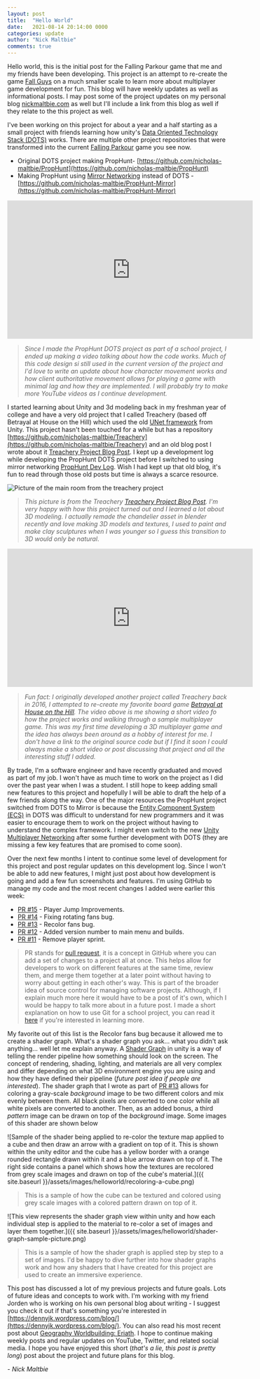 ```yaml
---
layout: post
title:  "Hello World"
date:   2021-08-14 20:14:00 0000
categories: update
author: "Nick Maltbie"
comments: true
---
```


Hello world, this is the initial post for the Falling Parkour game that me and my friends have been developing. This project is an attempt to re-create the game [Fall Guys](https://fallguys.com/) on a much smaller scale to learn more about multiplayer game development for fun. This blog will have weekly updates as well as informational posts. I may post some of the project updates on my personal blog [nickmaltbie.com](https://nickmaltbie.com) as well but I'll include a link from this blog as well if they relate to the this project as well. 

I've been working on this project for about a year and a half starting as a small project with friends learning how unity's [Data Oriented Technology Stack (DOTS)](https://unity.com/dots) works. There are multiple other project repositories that were transformed into the current [Falling Parkour](https://github.com/nicholas-maltbie/FallingParkour) game you see now. 
* Original DOTS project making PropHunt- [https://github.com/nicholas-maltbie/PropHunt](https://github.com/nicholas-maltbie/PropHunt)
* Making PropHunt using [Mirror Networking](https://mirror-networking.com/) instead of DOTS - [https://github.com/nicholas-maltbie/PropHunt-Mirror](https://github.com/nicholas-maltbie/PropHunt-Mirror)

<iframe width="560" height="315" src="https://www.youtube.com/embed/N4uKXMWs4aE" title="YouTube video player" frameborder="0" allow="accelerometer; autoplay; clipboard-write; encrypted-media; gyroscope; picture-in-picture" allowfullscreen></iframe>

> _Since I made the PropHunt DOTS project as part of a school project, I ended up making a video talking about how the code works. Much of this code design si still used in the current version of the project and I'd love to write an update about how character movement works and how client authoritative movement allows for playing a game with minimal lag and how they are implemented. I will probably try to make more YouTube videos as I continue development._

I started learning about Unity and 3d modeling back in my freshman year of college and have a very old project that I called Treachery (based off Betrayal at House on the Hill) which used the old [UNet framework](https://docs.unity3d.com/Manual/UNet.html) from Unity. This project hasn't been touched for a while but has a repository [https://github.com/nicholas-maltbie/Treachery](https://github.com/nicholas-maltbie/Treachery) and an old blog post I wrote about it [Treachery Project Blog Post](https://nickmaltbie.com/honors/2017/07/28/Treachery.html). I kept up a development log while developing the PropHunt DOTS project before I switched to using mirror networking [PropHunt Dev Log](https://nickmaltbie.com/PropHuntDevLog/). Wish I had kept up that old blog, it's fun to read through those old posts but time is always a scarce resource.

![Picture of the main room from the treachery project](https://nickmaltbie.com/assets/projects/Treachery/treachery-2.png)

> _This picture is from the Treachery [Treachery Project Blog Post](https://nickmaltbie.com/honors/2017/07/28/Treachery.html). I'm very happy with how this project turned out and I learned a lot about 3D modeling. I actually remade the chandelier asset in blender recently and love making 3D models and textures, I used to paint and make clay sculptures when I was younger so I guess this transition to 3D would only be natural_. 

<iframe width="560" height="315" src="https://www.youtube.com/embed/Ur3sEam7JCs" title="YouTube video player" frameborder="0" allow="accelerometer; autoplay; clipboard-write; encrypted-media; gyroscope; picture-in-picture" allowfullscreen></iframe>

> _Fun fact: I originally developed another project called Treachery back in 2016, I attempted to re-create my favorite board game [Betrayal at House on the Hill](https://boardgamegeek.com/boardgame/10547/betrayal-house-hill). The video above is me showing a short video fo how the project works and walking through a sample multiplayer game. This was my first time developing a 3D multiplayer game and the idea has always been around as a hobby of interest for me. I don't have a link to the original source code but if I find it soon I could always make a short video or post discussing that project and all the interesting stuff I added._ 


By trade, I'm a software engineer and have recently graduated and moved as part of my job. I won't have as much time to work on the project as I did over the past year when I was a student. I still hope to keep adding small new features to this project and hopefully I will be able to draft the help of a few friends along the way. One of the major resources the PropHunt project switched from DOTS to Mirror is because the [Entity Component System (ECS)](https://docs.unity3d.com/Packages/com.unity.entities@0.17/manual/index.html) in DOTS was difficult to understand for new programmers and it was easier to encourage them to work on the project without having to understand the complex framework. I might even switch to the new [Unity Multiplayer Networking](https://docs-multiplayer.unity3d.com/) after some further development with DOTS (they are missing a few key features that are promised to come soon).

Over the next few months I intent to continue some level of development for this project and post regular updates on this development log. Since I won't be able to add new features, I might just post about how development is going and add a few fun screenshots and features. I'm using GitHub to manage my code and the most recent changes I added were earlier this week:
* [PR #15](https://github.com/nicholas-maltbie/FallingParkour/pull/15) - Player Jump Improvements.
* [PR #14](https://github.com/nicholas-maltbie/FallingParkour/pull/14) - Fixing rotating fans bug.
* [PR #13](https://github.com/nicholas-maltbie/FallingParkour/pull/13) - Recolor fans bug.
* [PR #12](https://github.com/nicholas-maltbie/FallingParkour/pull/12) - Added version number to main menu and builds.
* [PR #11](https://github.com/nicholas-maltbie/FallingParkour/pull/11) - Remove player sprint.
> PR stands for [pull request](https://docs.github.com/en/github/collaborating-with-pull-requests/proposing-changes-to-your-work-with-pull-requests/creating-a-pull-request), it is a concept in GitHub where you can add a set of changes to a project all at once. This helps allow for developers to work on different features at the same time, review them, and merge them together at a later point without having to worry about getting in each other's way. This is part of the broader idea of source control for managing software projects. Although, if I explain much more here it would have to be a post of it's own, which I would be happy to talk more about in a future post. I made a short explanation on how to use Git for a school project, you can read it [here](https://docs.google.com/document/d/14opTjyyGmNuTWLOhBLnYK4CHvEXVYm0gRKBxeQvBVGA/edit?usp=sharing) if you're interested in learning more. 

My favorite out of this list is the Recolor fans bug because it allowed me to create a shader graph. What's a shader graph you ask... what you didn't ask anything... well let me explain anyway. A [Shader Graph](https://unity.com/shader-graph) in unity is a way of telling the render pipeline how something should look on the screen. The concept of rendering, shading, lighting, and materials are all very complex and differ depending on what 3D environment engine you are using and how they have defined their pipeline (_future post idea if people are interested_). The shader graph that I wrote as part of [PR #13](https://github.com/nicholas-maltbie/FallingParkour/pull/13) allows for coloring a gray-scale _background_ image to be two different colors and mix evenly between them. All black pixels are converted to one color while all white pixels are converted to another. Then, as an added bonus, a third _pattern_ image can be drawn on top of the _background_ image. Some images of this shader are shown below

![Sample of the shader being applied to re-color the texture map applied to a cube and then draw an arrow with a gradient on top of it. This is shown within the unity editor and the cube has a yellow border with a orange rounded rectangle drawn within it and a blue arrow drawn on top of it. The right side contains a panel which shows how the textures are recolored from grey scale images and drawn on top of the cube's material.]({{ site.baseurl }}/assets/images/helloworld/recoloring-a-cube.png)
> This is a sample of how the cube can be textured and colored using grey scale images with a colored pattern drawn on top of it.

![This view represents the shader graph view within unity and how each individual step is applied to the material to re-color a set of images and layer them together.]({{ site.baseurl }}/assets/images/helloworld/shader-graph-sample-picture.png)
> This is a sample of how the shader graph is applied step by step to a set of images. I'd be happy to dive further into how shader graphs work and how any shaders that I have created for this project are used to create an immersive experience.

This post has discussed a lot of my previous projects and future goals. Lots of future ideas and concepts to work with. I'm working with my friend Jorden who is working on his own personal blog about writing - I suggest you check it out if that's something you're interested in [https://dennyjk.wordpress.com/blog/](https://dennyjk.wordpress.com/blog/). You can also read his most recent post about [Geography Worldbuilding: Eriath](https://dennyjk.wordpress.com/2021/08/14/geography-worldbuilding-eriath/). I hope to continue making weekly posts and regular updates on YouTube, Twitter, and related social media. I hope you have enjoyed this short (_that's a lie, this post is pretty long_) post about the project and future plans for this blog. 

\- _Nick Maltbie_
